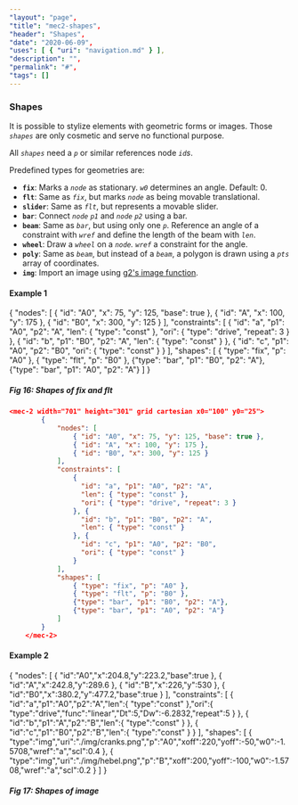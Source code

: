 ```yaml
---
"layout": "page",
"title": "mec2-shapes",
"header": "Shapes",
"date": "2020-06-09",
"uses": [ { "uri": "navigation.md" } ],
"description": "",
"permalink": "#",
"tags": []
---
```


### **Shapes**

It is possible to stylize elements with geometric forms or images.
Those *`shapes`* are only cosmetic and serve no functional purpose.

All *`shapes`* need a *`p`* or similar references node *`id`s*.

Predefined types for geometries are:
- **`fix`**: Marks a *`node`* as stationary. *`w0`* determines an angle. Default: 0.
- **`flt`**: Same as *`fix`*, but marks *`node`* as being movable translational.
- **`slider`**: Same as *`flt`*, but represents a movable slider.
- **`bar`**: Connect *`node` `p1`* and *`node` `p2`* using a bar.
- **`beam`**: Same as *`bar`*, but using only one *`p`*. Reference an angle of a constraint with *`wref`* and define the length of the beam with *`len`*.
- **`wheel`**: Draw a *`wheel`* on a *`node`. `wref`* a constraint for the angle.
- **`poly`**: Same as *`beam`*, but instead of a *`beam`*, a polygon is drawn using a *`pts`* array of coordinates.
- **`img`**: Import an image using [g2's image function](https://github.com/goessner/g2/wiki/Elements#images).

#### **Example 1**

<aside>
<mec-2 width="501" height="301" grid cartesian x0="80" y0="25">
        {
            "nodes": [
                { "id": "A0", "x": 75, "y": 125, "base": true },
                { "id": "A", "x": 100, "y": 175 },
                { "id": "B0", "x": 300, "y": 125 }
            ],
            "constraints": [
                {
                  "id": "a", "p1": "A0", "p2": "A",
                  "len": { "type": "const" },
                  "ori": { "type": "drive", "repeat": 3 }
                }, {
                  "id": "b", "p1": "B0", "p2": "A",
                  "len": { "type": "const" }
                }, {
                  "id": "c", "p1": "A0", "p2": "B0",
                  "ori": { "type": "const" }
                }
            ],
            "shapes": [
                { "type": "fix", "p": "A0" },
                { "type": "flt", "p": "B0" },
                {"type": "bar", "p1": "B0", "p2": "A"},
                {"type": "bar", "p1": "A0", "p2": "A"}
            ]
        }
    </mec-2>
<h5>Fig 16: Shapes of fix and flt </h5>
</aside>

```json
<mec-2 width="701" height="301" grid cartesian x0="100" y0="25">
        {
            "nodes": [
                { "id": "A0", "x": 75, "y": 125, "base": true },
                { "id": "A", "x": 100, "y": 175 },
                { "id": "B0", "x": 300, "y": 125 }
            ],
            "constraints": [
                {
                  "id": "a", "p1": "A0", "p2": "A",
                  "len": { "type": "const" },
                  "ori": { "type": "drive", "repeat": 3 }
                }, {
                  "id": "b", "p1": "B0", "p2": "A",
                  "len": { "type": "const" }
                }, {
                  "id": "c", "p1": "A0", "p2": "B0",
                  "ori": { "type": "const" }
                }
            ],
            "shapes": [
                { "type": "fix", "p": "A0" },
                { "type": "flt", "p": "B0" },
                {"type": "bar", "p1": "B0", "p2": "A"},
                {"type": "bar", "p1": "A0", "p2": "A"}
            ]
        }
    </mec-2>
```

#### **Example 2**

<aside>
<mec-2 width="400" height="600" x0="0" y0="0" grid cartesian nodelabels>
{
    "nodes": [
        { "id":"A0","x":204.8,"y":223.2,"base":true },
        { "id":"A","x":242.8,"y":289.6 },
        { "id":"B","x":226,"y":530 },
        { "id":"B0","x":380.2,"y":477.2,"base":true }
    ],
    "constraints": [
        { "id":"a","p1":"A0","p2":"A","len":{ "type":"const" },"ori":{ "type":"drive","func":"linear","Dt":5,"Dw":-6.2832,"repeat":5 } },
        { "id":"b","p1":"A","p2":"B","len":{ "type":"const" } },
        { "id":"c","p1":"B0","p2":"B","len":{ "type":"const" } }
    ],
    "shapes": [
        { "type":"img","uri":"./img/cranks.png","p":"A0","xoff":220,"yoff":-50,"w0":-1.5708,"wref":"a","scl":0.4 },
        { "type":"img","uri":"./img/hebel.png","p":"B","xoff":200,"yoff":-100,"w0":-1.5708,"wref":"a","scl":0.2 }
    ]
}
</mec-2>
<h5>Fig 17: Shapes of image </h5>
</aside>